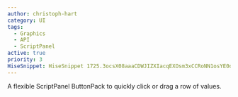 ```yaml
---
author: christoph-hart
category: UI
tags:
  - Graphics
  - API
  - ScriptPanel
active: true
priority: 3
HiseSnippet: HiseSnippet 1725.3ocsX08aaaCDWJIZXIacqEXOsm3xCCRoNN1osYE0qqs4q0rsjZT20Ufff.FIZKhJSpIQmDuh7m39eYOr22NRJYQYKkuPqQQQzw638i+3cGIutIbeRZJOwxdw2LNlXY+kN8FyDgaEhoLq811x9qb1GmJHIHsnMGGiSSIAV11y+yRA1Ktfk52+7rMwQXlOoPjk0a4TexuQGREER697ekFEsKNf7F5PCse3y2ymy1hGwGA3YdmVVwX+2iGPN.KUaNGK6Oam.pfmzSfEjTK6E1jGLtWH+LlV+2RSomDQjez1pGLQZw6xiBjHVJ0ZqPZTP270cpELKcKXg40rv23rOMfNQdAabW0.nBKL4C64JCu4KAu1lvqkA7p.R1FPZAMjtmSO+DZrnXDId9Bm8XvlSeLP6lPQqq0b+8W6rEGzfIZND+dxtIvGSrvciVsZfZ2pkWmkVhAjbJP3DzliDBNqKv8K8gkPvu0VYEzVID4hBgMFtIZk0TJPYQTFA0eDyWP4LjuR4BEckSdCz4MPi8TFnmW4uHtONBcFMX.QfdJJGr3fftXFIxzxNJilXYtpoDImDSRDTRJr.G9K8d0AY1U3mkAWHBW9InGAq4BogD5fPAH9AqaHEGEwOaK3+OA.eJL5xaEQg+pA5k7SgTguGscBdv.JavxFVkhOkrGqaBAPDXiHYDwXTdL9OGQ.4smH6hoWRZZnY.VfaFAYcJuPB1iEPNGHmUa2oRUCfHr2hiFQ.cZU8TJIIHFV7Z9HArU4luU4NvahpEjk72o3DDazP8lXJLyhPZp1emnjo7XZyHBafHryL1pU5OjrNXrqxZ.IJAtdq11Cslw7WXeoIZPy9PohWDE4pKKj17LpH7EQwg3BIgTArU2p4iejmWMySedhKUwNHJ5GM8Khd+66UR2xzfFE.8ocma0rvgziPOCkiHAABoexjOOIBhh75TwzJWbul3KbOrM59H5JtFjlGjY1vjEWE9LmEeoJrEnw0OZpI9h5HxhkvrTYqy2M6mjGa6M0bNMPK3fPY5fJ77VhczUlL.3de9nTRd5XQnK4TH8utvWZe83M8kYtjfqZOtXMUQh2w.PzALp8+FH8TOThqsgju2AKjoY7Y7vDDkFR6Kjl4MiNyhqIohjyTgZ6xSfzA.SsQqVSJ4g0uVNpSkNnRgGCLO3pMMl4rUeYr3U8bV.ByxSkMcVKuXFIjnTx0jmNVvGLHhTZmpdt3Fg6OFL8EKU+WxUYQDR.LQWU.aVPwMMREReK7w6lhCpJlcZe7SWwIAdUxpIDwnD1M2ae2SurcvqYbwklaOkG6TatfQhvUFa0npvHuqeHwEUcPllCypKpG+BiZlxao0iHRAWSPXXGmIP79YUgSq8tZvJ6fIGG5F2v3vwouq1Zqgds7xMZOjjfGOYn3YiG.t8vilpl9M4b33pOlcxUbTrkwxeMiUuDaHbp5NhI7HjNMFyB.RLVdOHsdwxqXVIqb7nXv6D0UkY3H23o4hX4AS5fgJ.pw1WbyLW5VRneHlAQK4BunzB44zL+VM1JUlC1wnEICeXoKk9TUlxN7ndEJv4rzPNbulPcp7lbv1.JeIyHtIXVYw0AZ2.lrhi3hqAaSE5FW+UguAgxW0wgkRd9nrhKNe.VnmW8qwN+.dxPbD8uHA.FOGtndrwU26LMtzFQypmtOVD1reDGnq54HzJlNwHwHqFGsbo3rkID04C0JDpy9j9x3ony7jyk6Qf2aw7IK2.dyWC3AdfaLLnbcOHhr8FxmAq1pyYKN6.tf7JlqG7R3EA+OyP86W4XY0chHIUNrruGIWlgtPkwSHISBEyTzxdgxcXvo9NLX1.De8SkMTjy1iQEuJlvpqsHVYuuV1MhLTApJT8h3N48hPV+zhFXYujSNcaofrk8FNx2geHv72f+cjk0uu21PPStWA.T73dP11jSo9DcGQVzYaR56E7XktCi4LIbsW7ZfwyApydcXQNV9GH3OTsG.L9y9Wac2nzcFPJAk0KKy22KMSpn9U8RsxLypbuCrr+Vm55cfk0rc44tN6yCFEgEka5jrSaYC.wIk5zirb.KkJFa1ItOZch55Bw64zkJ7CqFiyUAFgM3OEXLq+c2wYm98g2qV.vEb18ceZZVmktmJCfBeITYfETVoG7.aeB3cFD7IySsmSlQo+tk7aICzivBTe7evurAamGYIGrc9fVCw9I7i804gxND94JI.lXplitny9xuQsyS+J34gz.5w99kmpYLb8aqgO31Z3CusF9naqgabaM7GtsF93q1PY+jewHAenNswxZ+t6np.ZauCCCQfpnUq+2xefne
---
```


A flexible ScriptPanel ButtonPack to quickly click or drag a row of values. 